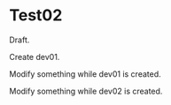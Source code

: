 Test02
======

Draft.


Create dev01.

Modify something while dev01 is created.

Modify something while dev02 is created.